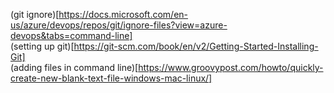 (git ignore)[https://docs.microsoft.com/en-us/azure/devops/repos/git/ignore-files?view=azure-devops&tabs=command-line] <br/>
(setting up git)[https://git-scm.com/book/en/v2/Getting-Started-Installing-Git] <br/>
(adding files in command line)[https://www.groovypost.com/howto/quickly-create-new-blank-text-file-windows-mac-linux/] <br/>
